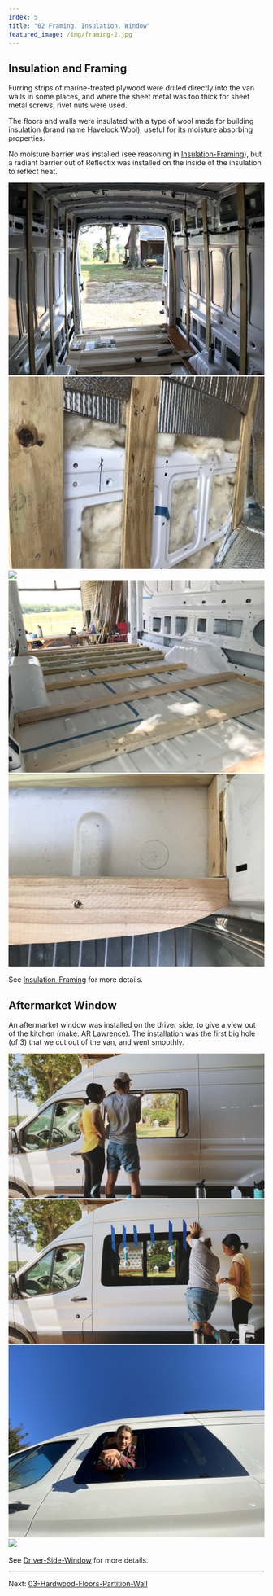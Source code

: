 ```yaml
---
index: 5
title: "02 Framing. Insulation. Window"
featured_image: /img/framing-2.jpg
---
```


## Insulation and Framing

Furring strips of marine-treated plywood were drilled directly into the van walls in some places, and where the sheet metal was too thick for sheet metal screws, rivet nuts were used. 

The floors and walls were insulated with a type of wool made for building insulation (brand name Havelock Wool), useful for its moisture absorbing properties.

No moisture barrier was installed (see reasoning in [Insulation-Framing](Insulation-Framing)), but a radiant barrier out of Reflectix was installed on the inside of the insulation to reflect heat.

<div class="gallery" data-columns="3">
	<img src="/img/framing-1.jpg">
	<img src="/img/framing-2.jpg">
	<img src="/img/framing-3.gif">
	<img src="/img/framing-4-floor.jpg">
	<img src="/img/framing-5-floor.jpg">
</div>

See [Insulation-Framing](Insulation-Framing) for more details. 

## Aftermarket Window

An aftermarket window was installed on the driver side, to give a view out of the kitchen (make: AR Lawrence). The installation was the first big hole (of 3) that we cut out of the van, and went smoothly.

<div class="gallery" data-columns="3">
	<img src="/img/window-1.png">
	<img src="/img/window-2.png">
	<img src="/img/window-3.jpg">
	<img src="/img/window-4.jpg">
</div>

See [Driver-Side-Window](Driver-Side-Window) for more details.

---

Next:  [03-Hardwood-Floors-Partition-Wall](03-Hardwood-Floors-Partition-Wall)


